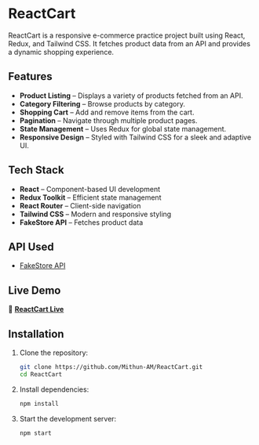 # ReactCart

ReactCart is a responsive e-commerce practice project built using React, Redux, and Tailwind CSS. It fetches product data from an API and provides a dynamic shopping experience.

## Features
- **Product Listing** – Displays a variety of products fetched from an API.
- **Category Filtering** – Browse products by category.
- **Shopping Cart** – Add and remove items from the cart.
- **Pagination** – Navigate through multiple product pages.
- **State Management** – Uses Redux for global state management.
- **Responsive Design** – Styled with Tailwind CSS for a sleek and adaptive UI.

## Tech Stack
- **React** – Component-based UI development
- **Redux Toolkit** – Efficient state management
- **React Router** – Client-side navigation
- **Tailwind CSS** – Modern and responsive styling
- **FakeStore API** – Fetches product data

## API Used
- [FakeStore API](https://fakestoreapi.in/)

## Live Demo  
🔗 **[ReactCart Live](https://mithunam-reactcart-project.netlify.app/)**  

## Installation

1. Clone the repository:
   ```sh
   git clone https://github.com/Mithun-AM/ReactCart.git
   cd ReactCart
   ```
2. Install dependencies:
   ```sh
   npm install
   ```
3. Start the development server:
   ```sh
   npm start